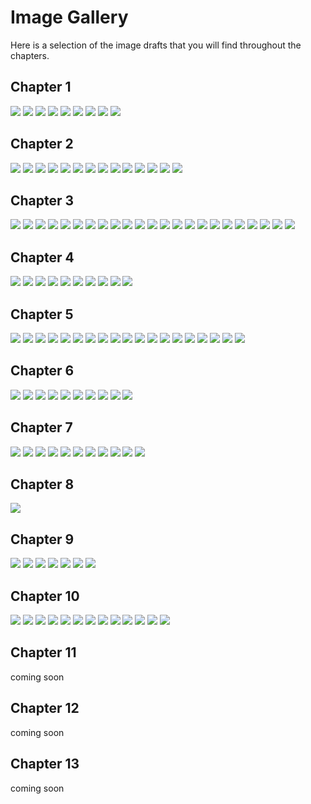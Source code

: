 # Image Gallery

Here is a selection of the image drafts that you will find throughout the chapters.

## Chapter 1

![](./chapter_01/01.png)
![](./chapter_01/02.png)
![](./chapter_01/03.png)
![](./chapter_01/04.png)
![](./chapter_01/05.png)
![](./chapter_01/06.png)
![](./chapter_01/07.png)
![](./chapter_01/08.png)
![](./chapter_01/09.png)


## Chapter 2

![](./chapter_02/01.png)
![](./chapter_02/02.png)
![](./chapter_02/03.png)
![](./chapter_02/04.png)
![](./chapter_02/05.png)
![](./chapter_02/06.png)
![](./chapter_02/07.png)
![](./chapter_02/08.png)
![](./chapter_02/09.png)
![](./chapter_02/10.png)
![](./chapter_02/11.png)
![](./chapter_02/12.png)
![](./chapter_02/13.png)
![](./chapter_02/14.png)

## Chapter 3

![](./chapter_03/01.png)
![](./chapter_03/02.png)
![](./chapter_03/03.png)
![](./chapter_03/04.png)
![](./chapter_03/05.png)
![](./chapter_03/06.png)
![](./chapter_03/07.png)
![](./chapter_03/08.png)
![](./chapter_03/09.png)
![](./chapter_03/10.png)
![](./chapter_03/11.png)
![](./chapter_03/12.png)
![](./chapter_03/13.png)
![](./chapter_03/14.png)
![](./chapter_03/15.png)
![](./chapter_03/16.png)
![](./chapter_03/17.png)
![](./chapter_03/18.png)
![](./chapter_03/19.png)
![](./chapter_03/20.png)
![](./chapter_03/21.png)
![](./chapter_03/22.png)
![](./chapter_03/23.png)

## Chapter 4


![](./chapter_04/04.png)
![](./chapter_04/05.png)
![](./chapter_04/10.png)
![](./chapter_04/11.png)
![](./chapter_04/12.png)
![](./chapter_04/13.png)
![](./chapter_04/14.png)
![](./chapter_04/15.png)
![](./chapter_04/16.png)
![](./chapter_04/17.png)


## Chapter 5

![](./chapter_05/01.png)
![](./chapter_05/02.png)
![](./chapter_05/03.png)
![](./chapter_05/04.png)
![](./chapter_05/05.png)
![](./chapter_05/06.png)
![](./chapter_05/07.png)
![](./chapter_05/08.png)
![](./chapter_05/09.png)
![](./chapter_05/10.png)
![](./chapter_05/11.png)
![](./chapter_05/12.png)
![](./chapter_05/13.png)
![](./chapter_05/14.png)
![](./chapter_05/15.png)
![](./chapter_05/16.png)
![](./chapter_05/17.png)
![](./chapter_05/18.png)
![](./chapter_05/19.png)

## Chapter 6

![](./chapter_06/01.png)
![](./chapter_06/02.png)
![](./chapter_06/03.png)
![](./chapter_06/04.png)
![](./chapter_06/05.png)
![](./chapter_06/06.png)
![](./chapter_06/07.png)
![](./chapter_06/08.png)
![](./chapter_06/09.png)
![](./chapter_06/10.png)

## Chapter 7

![](./chapter_07/01.png)
![](./chapter_07/02.png)
![](./chapter_07/03.png)
![](./chapter_07/04.png)
![](./chapter_07/05.png)
![](./chapter_07/06.png)
![](./chapter_07/07.png)
![](./chapter_07/08.png)
![](./chapter_07/09.png)
![](./chapter_07/10.png)
![](./chapter_07/11.png)

## Chapter 8

![](./chapter_08/01.png)

## Chapter 9

![](./chapter_09/01.png)
![](./chapter_09/02.png)
![](./chapter_09/03.png)
![](./chapter_09/04.png)
![](./chapter_09/05.png)
![](./chapter_09/06.png)
![](./chapter_09/08.png)

## Chapter 10

![](./chapter_10/01.png)
![](./chapter_10/02.png)
![](./chapter_10/03.png)
![](./chapter_10/04.png)
![](./chapter_10/05.png)
![](./chapter_10/06.png)
![](./chapter_10/07.png)
![](./chapter_10/08.png)
![](./chapter_10/10.png)
![](./chapter_10/11.png)
![](./chapter_10/12.png)
![](./chapter_10/13.png)
![](./chapter_10/14.png)


## Chapter 11

coming soon

## Chapter 12

coming soon

## Chapter 13

coming soon
